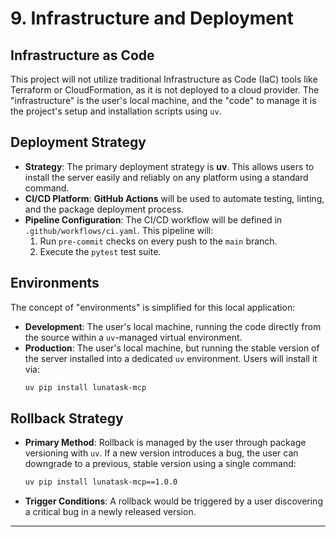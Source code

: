 # 9. Infrastructure and Deployment

## Infrastructure as Code

This project will not utilize traditional Infrastructure as Code (IaC) tools like Terraform or CloudFormation, as it is not deployed to a cloud provider. The "infrastructure" is the user's local machine, and the "code" to manage it is the project's setup and installation scripts using `uv`.

## Deployment Strategy

*   **Strategy**: The primary deployment strategy is **uv**. This allows users to install the server easily and reliably on any platform using a standard command.
*   **CI/CD Platform**: **GitHub Actions** will be used to automate testing, linting, and the package deployment process.
*   **Pipeline Configuration**: The CI/CD workflow will be defined in `.github/workflows/ci.yaml`. This pipeline will:
    1.  Run `pre-commit` checks on every push to the `main` branch.
    2.  Execute the `pytest` test suite.

## Environments

The concept of "environments" is simplified for this local application:

*   **Development**: The user's local machine, running the code directly from the source within a `uv`-managed virtual environment.
*   **Production**: The user's local machine, but running the stable version of the server installed into a dedicated `uv` environment. Users will install it via:
    ```bash
    uv pip install lunatask-mcp
    ```

## Rollback Strategy

*   **Primary Method**: Rollback is managed by the user through package versioning with `uv`. If a new version introduces a bug, the user can downgrade to a previous, stable version using a single command:
    ```bash
    uv pip install lunatask-mcp==1.0.0
    ```
*   **Trigger Conditions**: A rollback would be triggered by a user discovering a critical bug in a newly released version.

---